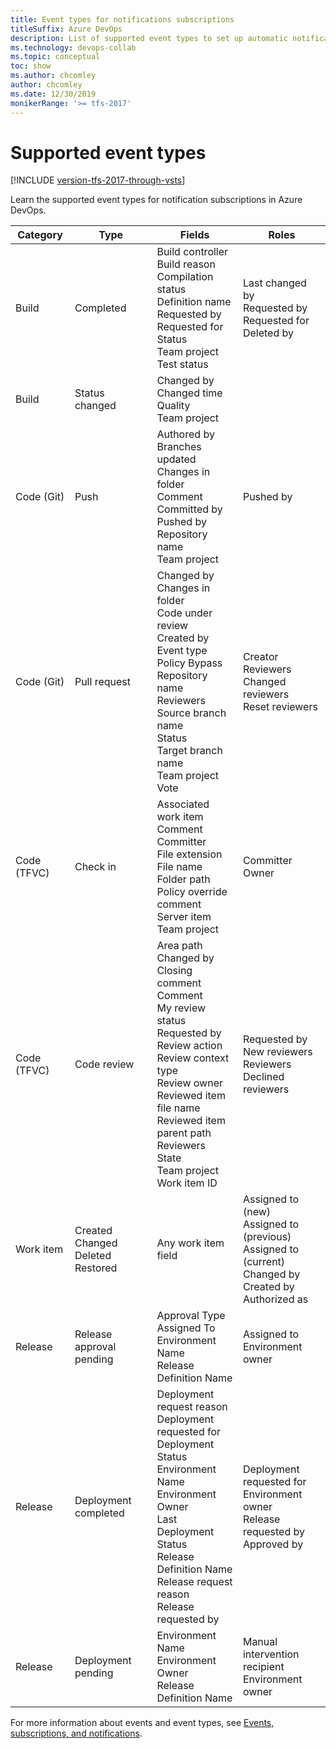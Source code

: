 ```yaml
---
title: Event types for notifications subscriptions
titleSuffix: Azure DevOps
description: List of supported event types to set up automatic notifications in Azure DevOps.
ms.technology: devops-collab
ms.topic: conceptual
toc: show
ms.author: chcomley
author: chcomley
ms.date: 12/30/2019
monikerRange: '>= tfs-2017'
---
```


# Supported event types

[!INCLUDE [version-tfs-2017-through-vsts](../includes/version-tfs-2017-through-vsts.md)]

Learn the supported event types for notification subscriptions in Azure DevOps.

| Category  |  Type     |   Fields|   Roles|  
|-----------|-----------|---------|---|
|Build|Completed|Build controller<br>Build reason<br>Compilation status<br>Definition name<br>Requested by<br>Requested for<br>Status<br>Team project<br>Test status|Last changed by<br>Requested by<br>Requested for<br>Deleted by|
|Build|Status changed|Changed by<br>Changed time<br>Quality<br>Team project|   |
|Code (Git)|Push|Authored by<br>Branches updated<br>Changes in folder<br>Comment<br>Committed by<br>Pushed by<br>Repository name<br>Team project|Pushed by|
|Code (Git)|Pull request|Changed by<br>Changes in folder<br>Code under review<br>Created by<br>Event type<br>Policy Bypass<br>Repository name<br>Reviewers<br>Source branch name<br>Status<br>Target branch name<br>Team project<br>Vote|Creator<br>Reviewers<br>Changed reviewers<br>Reset reviewers|
|Code (TFVC)|Check in|Associated work item<br>Comment<br>Committer<br>File extension<br>File name<br>Folder path<br>Policy override comment<br>Server item<br>Team project|Committer<br>Owner|
|Code (TFVC)|Code review|Area path<br>Changed by<br>Closing comment<br>Comment<br>My review status<br>Requested by<br>Review action<br>Review context type<br>Review owner<br>Reviewed item file name<br>Reviewed item parent path<br>Reviewers<br>State<br>Team project<br>Work item ID|Requested by<br>New reviewers<br>Reviewers<br>Declined reviewers|
|Work item|Created<br>Changed<br>Deleted<br>Restored|Any work item field|Assigned to (new)<br>Assigned to (previous)<br>Assigned to (current)<br>Changed by<br>Created by<br>Authorized as|
|Release|Release approval pending|Approval Type<br>Assigned To<br>Environment Name<br>Release Definition Name|Assigned to<br>Environment owner|
|Release|Deployment completed|Deployment request reason<br>Deployment requested for<br>Deployment Status<br>Environment Name<br>Environment Owner<br>Last Deployment Status<br>Release Definition Name<br>Release request reason<br>Release requested by|Deployment requested for<br>Environment owner<br>Release requested by<br>Approved by|
|Release|Deployment pending|Environment Name<br>Environment Owner<br>Release Definition Name|Manual intervention recipient<br>Environment owner|  

For more information about events and event types, see [Events, subscriptions, and notifications](concepts-events-and-notifications.md).


